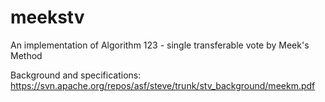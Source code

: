 # meekstv

An implementation of Algorithm 123 - single transferable vote by Meek's Method

Background and specifications:
https://svn.apache.org/repos/asf/steve/trunk/stv_background/meekm.pdf
